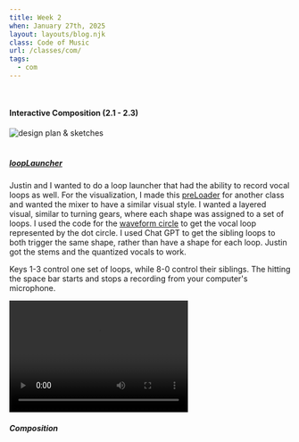 ```yaml
---
title: Week 2
when: January 27th, 2025
layout: layouts/blog.njk
class: Code of Music
url: /classes/com/
tags:
  - com
---
```


<br>

#### Interactive Composition (2.1 - 2.3)

<div class="img-div">
<img class="blog-img" alt="design plan & sketches" src="https://cdn.glitch.me/d7ac8ce9-d6b5-4915-b92c-e6f0bf0d0c29/IMG_5851.JPG?v=1738618511717">

  </div>
 <br>

##### <a target="_blank" href="https://justinjohnso-itp.github.io/cmus-interactive-composition/">loopLauncher</a>

Justin and I wanted to do a loop launcher that had the ability to record vocal loops as well. For the visualization, I made this
<a target="_blank" href="https://olivia-em.github.io/codeyourway/preLoader/index.html">preLoader</a> for another class and wanted the
mixer to have a similar visual style. I wanted a layered visual, similar to turning gears, where each shape was assigned to a set of loops.
I used the code for the <a target="_blank" href="https://editor.p5js.org/luisa_NYU/sketches/uDhMc-dhK">waveform circle</a> to get
the vocal loop represented by the dot circle. I used Chat GPT to get the sibling loops to both trigger the same shape, rather than have
a shape for each loop. Justin got the stems and the quantized vocals to work.

Keys 1-3 control one set of loops, while 8-0 control their siblings. The hitting the space bar starts and stops a recording from your computer's microphone.

<div>
  <div class="vid-aud">
  <video width="320" height="200" controls>
  <source src="https://cdn.glitch.me/d7ac8ce9-d6b5-4915-b92c-e6f0bf0d0c29/week-2-homework-composition.mp4?v=1738685573016" >
Your browser does not support the video tag.
</video><h5>
    <i>Composition</i>
  </h5>
  </div>
</div>
